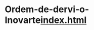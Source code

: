 # Ordem-de-dervi-o-Inovarte[index.html](https://github.com/user-attachments/files/22076937/index.html)
<!DOCTYPE html>
<html lang="pt-BR">
<head>
    <meta charset="UTF-8">
    <meta name="viewport" content="width=device-width, initial-scale=1.0">
    <title>Inovarte - Sistema de Ordens de Serviço</title>
    <link href="https://cdn.jsdelivr.net/npm/bootstrap@5.3.0-alpha1/dist/css/bootstrap.min.css" rel="stylesheet">
    <link rel="stylesheet" href="https://cdnjs.cloudflare.com/ajax/libs/font-awesome/6.0.0/css/all.min.css">
    <style>
        :root {
            --main-blue: #1e88e5;
            --dark-blue: #0d47a1;
            --light-blue: #bbdefb;
            --card-blue: #e3f2fd;
        }
        
        body {
            background-color: #f5f9fc;
            color: #333;
            font-family: 'Segoe UI', Tahoma, Geneva, Verdana, sans-serif;
        }
        
        .navbar, .btn-primary {
            background-color: var(--main-blue) !important;
        }
        
        .main-content {
            padding: 20px;
            margin-top: 80px;
        }
        
        .card {
            border: none;
            border-radius: 8px;
            box-shadow: 0 2px 4px rgba(0, 0, 0, 0.1);
            margin-bottom: 20px;
            transition: transform 0.2s, box-shadow 0.2s;
        }
        
        .card:hover {
            transform: translateY(-3px);
            box-shadow: 0 4px 8px rgba(0, 0, 0, 0.15);
        }
        
        .card-header {
            background-color: var(--card-blue);
            font-weight: bold;
            border-radius: 8px 8px 0 0 !important;
        }
        
        .kanban-container {
            display: flex;
            overflow-x: auto;
            gap: 15px;
            padding: 10px 0;
        }
        
        .kanban-column {
            min-width: 300px;
            min-height: 600px;
            background-color: #f0f8ff;
            border-radius: 8px;
            padding: 15px;
        }
        
        .kanban-card {
            margin-bottom: 15px;
            cursor: grab;
            border-left: 5px solid #ccc;
            transition: transform 0.2s;
            border-radius: 6px;
        }
        
        .kanban-card:active {
            cursor: grabbing;
            transform: rotate(3deg);
        }
        
        .priority-low {
            border-left-color: #4caf50 !important;
        }
        
        .priority-medium {
            border-left-color: #ff9800 !important;
        }
        
        .priority-high {
            border-left-color: #f44336 !important;
        }
        
        .calendar-day {
            cursor: pointer;
            transition: all 0.3s;
            border-radius: 50%;
            width: 40px;
            height: 40px;
            display: flex;
            align-items: center;
            justify-content: center;
            margin: 2px auto;
        }
        
        .calendar-day:hover {
            background-color: var(--light-blue);
        }
        
        .has-orders {
            background-color: var(--main-blue);
            color: white;
            font-weight: bold;
        }
        
        .login-container {
            max-width: 400px;
            margin: 100px auto;
            padding: 30px;
            background-color: white;
            border-radius: 10px;
            box-shadow: 0 0 20px rgba(0, 0, 0, 0.1);
        }
        
        .dragging {
            opacity: 0.7;
            background-color: var(--light-blue);
        }
        
        .order-badge {
            font-size: 0.75rem;
        }
        
        .order-actions a {
            text-decoration: none;
            margin-right: 10px;
        }
        
        .image-thumbnail {
            width: 100%;
            height: 100px;
            object-fit: cover;
            border-radius: 5px;
            cursor: pointer;
            transition: transform 0.2s;
        }
        
        .image-thumbnail:hover {
            transform: scale(1.05);
        }
        
        .modal-image {
            width: 100%;
            border-radius: 5px;
        }
        
        .image-gallery {
            display: flex;
            flex-wrap: wrap;
            gap: 10px;
            margin-top: 10px;
        }
        
        .gallery-item {
            width: 100px;
            height: 100px;
            position: relative;
        }
        
        .delete-image {
            position: absolute;
            top: 5px;
            right: 5px;
            background: rgba(255, 255, 255, 0.8);
            border-radius: 50%;
            width: 20px;
            height: 20px;
            display: flex;
            align-items: center;
            justify-content: center;
            cursor: pointer;
        }
        
        .dashboard-card {
            text-align: center;
            padding: 20px;
            cursor: pointer;
            transition: all 0.3s;
        }
        
        .dashboard-card:hover {
            transform: translateY(-5px);
            box-shadow: 0 6px 12px rgba(0, 0, 0, 0.15);
        }
        
        .dashboard-icon {
            font-size: 2.5rem;
            margin-bottom: 15px;
        }
        
        .dashboard-number {
            font-size: 2rem;
            font-weight: bold;
            margin-bottom: 5px;
        }
        
        .dashboard-label {
            font-size: 1rem;
            color: #6c757d;
        }
        
        .orders-table {
            width: 100%;
        }
        
        .orders-table th {
            background-color: var(--card-blue);
        }
        
        .status-badge {
            padding: 5px 10px;
            border-radius: 20px;
            font-size: 0.85rem;
            font-weight: 500;
        }
        
        .table-hover tbody tr:hover {
            background-color: rgba(30, 136, 229, 0.1);
        }
        
        .nav-link {
            color: rgba(255, 255, 255, 0.85);
            transition: color 0.3s;
        }
        
        .nav-link:hover, .nav-link.active {
            color: white;
        }
        
        .delete-order {
            color: #dc3545;
            cursor: pointer;
        }
        
        .delete-order:hover {
            color: #bd2130;
        }
        
        .toast-container {
            position: fixed;
            top: 100px;
            right: 20px;
            z-index: 9999;
        }
        
        .toast {
            box-shadow: 0 0.5rem 1rem rgba(0, 0, 0, 0.15);
        }
    </style>
</head>
<body>
    <!-- Sistema de Login -->
    <div id="login-page" class="container-fluid">
        <div class="login-container">
            <h2 class="text-center mb-4" style="color: var(--main-blue);">
                <i class="fas fa-print me-2"></i>Inovarte
            </h2>
            <p class="text-center mb-4">Sistema de Gestão de Ordens de Serviço</p>
            <form id="login-form">
                <div class="mb-3">
                    <label for="username" class="form-label">Usuário</label>
                    <input type="text" class="form-control" id="username" required>
                </div>
                <div class="mb-3">
                    <label for="password" class="form-label">Senha</label>
                    <input type="password" class="form-control" id="password" required>
                </div>
                <button type="submit" class="btn btn-primary w-100">Entrar</button>
            </form>
            <div id="login-error" class="alert alert-danger mt-3 d-none">
                Usuário ou senha incorretos!
            </div>
            <p class="text-center mt-3 small">Use admin/admin para acessar como administrador</p>
        </div>
    </div>

    <!-- Sistema Principal (inicialmente oculto) -->
    <div id="app-container" class="d-none">
        <!-- Navbar Superior -->
        <nav class="navbar navbar-expand-lg navbar-dark fixed-top">
            <div class="container-fluid">
                <a class="navbar-brand" href="#">
                    <i class="fas fa-print me-2"></i>Inovarte
                </a>
                <button class="navbar-toggler" type="button" data-bs-toggle="collapse" data-bs-target="#navbarNav">
                    <span class="navbar-toggler-icon"></span>
                </button>
                <div class="collapse navbar-collapse" id="navbarNav">
                    <ul class="navbar-nav me-auto">
                        <li class="nav-item">
                            <a class="nav-link active" href="#" id="home-link"><i class="fas fa-home me-1"></i> Dashboard</a>
                        </li>
                        <li class="nav-item">
                            <a class="nav-link" href="#" id="new-os-link"><i class="fas fa-plus-circle me-1"></i> Nova OS</a>
                        </li>
                        <li class="nav-item">
                            <a class="nav-link" href="#" id="calendar-link"><i class="fas fa-calendar-alt me-1"></i> Agenda</a>
                        </li>
                        <li class="nav-item">
                            <a class="nav-link" href="#" id="orders-link"><i class="fas fa-list me-1"></i> Todas as OS</a>
                        </li>
                        <li class="nav-item admin-only d-none">
                            <a class="nav-link" href="#" id="users-link"><i class="fas fa-users me-1"></i> Usuários</a>
                        </li>
                    </ul>
                    <ul class="navbar-nav">
                        <li class="nav-item">
                            <a class="nav-link" href="#" id="logout-btn"><i class="fas fa-sign-out-alt me-1"></i> Sair</a>
                        </li>
                    </ul>
                </div>
            </div>
        </nav>

        <!-- Container para mensagens toast -->
        <div class="toast-container">
            <div id="successToast" class="toast" role="alert" aria-live="assertive" aria-atomic="true">
                <div class="toast-header bg-success text-white">
                    <strong class="me-auto">Sucesso</strong>
                    <button type="button" class="btn-close btn-close-white" data-bs-dismiss="toast" aria-label="Close"></button>
                </div>
                <div class="toast-body">
                    Operação realizada com sucesso!
                </div>
            </div>
        </div>

        <div class="container-fluid main-content">
            <!-- Página Inicial - Dashboard -->
            <div id="home-page">
                <div class="d-flex justify-content-between align-items-center mb-4">
                    <h2>Dashboard</h2>
                    <span id="welcome-user" style="color: var(--main-blue);"></span>
                </div>
                
                <div class="row mb-5">
                    <div class="col-md-3">
                        <div class="card dashboard-card" data-status="Aguardando">
                            <div class="card-body">
                                <div class="dashboard-icon text-primary">
                                    <i class="fas fa-clock"></i>
                                </div>
                                <div class="dashboard-number text-primary" id="count-aguardando">0</div>
                                <div class="dashboard-label">Aguardando</div>
                            </div>
                        </div>
                    </div>
                    <div class="col-md-3">
                        <div class="card dashboard-card" data-status="Em execução">
                            <div class="card-body">
                                <div class="dashboard-icon text-warning">
                                    <i class="fas fa-cogs"></i>
                                </div>
                                <div class="dashboard-number text-warning" id="count-execucao">0</div>
                                <div class="dashboard-label">Em Execução</div>
                            </div>
                        </div>
                    </div>
                    <div class="col-md-3">
                        <div class="card dashboard-card" data-status="Atrasado">
                            <div class="card-body">
                                <div class="dashboard-icon text-danger">
                                    <i class="fas fa-exclamation-triangle"></i>
                                </div>
                                <div class="dashboard-number text-danger" id="count-atrasado">0</div>
                                <div class="dashboard-label">Atrasados</div>
                            </div>
                        </div>
                    </div>
                    <div class="col-md-3">
                        <div class="card dashboard-card" data-status="Concluído">
                            <div class="card-body">
                                <div class="dashboard-icon text-success">
                                    <i class="fas fa-check-circle"></i>
                                </div>
                                <div class="dashboard-number text-success" id="count-concluido">0</div>
                                <div class="dashboard-label">Concluídos</div>
                            </div>
                        </div>
                    </div>
                </div>
                
                <div class="row">
                    <div class="col-md-8">
                        <div class="card">
                            <div class="card-header">
                                <h5 class="mb-0">Visão Geral das Ordens de Serviço</h5>
                            </div>
                            <div class="card-body">
                                <canvas id="orders-chart" height="250"></canvas>
                            </div>
                        </div>
                    </div>
                    <div class="col-md-4">
                        <div class="card">
                            <div class="card-header">
                                <h5 class="mb-0">Distribuição por Prioridade</h5>
                            </div>
                            <div class="card-body">
                                <canvas id="priority-chart" height="250"></canvas>
                            </div>
                        </div>
                    </div>
                </div>
            </div>

            <!-- Formulário de Nova OS -->
            <div id="new-os-page" class="d-none">
                <h2 class="mb-4" id="os-form-title">Nova Ordem de Serviço</h2>
                
                <div class="card">
                    <div class="card-header">
                        Dados do Serviço
                    </div>
                    <div class="card-body">
                        <form id="os-form">
                            <input type="hidden" id="edit-id" value="">
                            <div class="row mb-3">
                                <div class="col-md-6">
                                    <label for="client" class="form-label">Cliente *</label>
                                    <input type="text" class="form-control" id="client" required>
                                </div>
                                <div class="col-md-6">
                                    <label for="whatsapp" class="form-label">WhatsApp *</label>
                                    <input type="tel" class="form-control" id="whatsapp" required>
                                </div>
                            </div>
                            
                            <div class="row mb-3">
                                <div class="col-md-12">
                                    <label for="address" class="form-label">Endereço *</label>
                                    <input type="text" class="form-control" id="address" required>
                                </div>
                            </div>
                            
                            <div class="row mb-3">
                                <div class="col-md-12">
                                    <label for="service" class="form-label">Descrição do Serviço *</label>
                                    <textarea class="form-control" id="service" rows="3" required></textarea>
                                </div>
                            </div>
                            
                            <div class="row mb-3">
                                <div class="col-md-12">
                                    <label for="observation" class="form-label">Observação</label>
                                    <textarea class="form-control" id="observation" rows="2"></textarea>
                                </div>
                            </div>
                            
                            <div class="row mb-3">
                                <div class="col-md-6">
                                    <label class="form-label">Situação *</label>
                                    <select class="form-select" id="status" required>
                                        <option value="Aguardando">Aguardando</option>
                                        <option value="Impresso">Impresso</option>
                                        <option value="Cortado">Cortado</option>
                                        <option value="Embalado">Embalado</option>
                                        <option value="Em execução">Em execução</option>
                                        <option value="Atrasado">Atrasado</option>
                                        <option value="Concluído">Concluído</option>
                                    </select>
                                </div>
                                <div class="col-md-6">
                                    <label class="form-label">Prioridade *</label>
                                    <div>
                                        <div class="form-check form-check-inline">
                                            <input class="form-check-input" type="radio" name="priority" id="priority-low" value="low" checked>
                                            <label class="form-check-label" for="priority-low">Verde (Normal)</label>
                                        </div>
                                        <div class="form-check form-check-inline">
                                            <input class="form-check-input" type="radio" name="priority" id="priority-medium" value="medium">
                                            <label class="form-check-label" for="priority-medium">Amarelo (Importante)</label>
                                        </div>
                                        <div class="form-check form-check-inline">
                                            <input class="form-check-input" type="radio" name="priority" id="priority-high" value="high">
                                            <label class="form-check-label" for="priority-high">Vermelho (Urgente)</label>
                                        </div>
                                    </div>
                                </div>
                            </div>
                            
                            <div class="row mb-3">
                                <div class="col-md-6">
                                    <label for="layout" class="form-label">Imagens do Layout *</label>
                                    <input type="file" class="form-control" id="layout" accept="image/*" multiple required>
                                    <div class="form-text">Selecione uma ou mais imagens</div>
                                </div>
                                <div class="col-md-6">
                                    <label for="date" class="form-label">Data de Entrega *</label>
                                    <input type="date" class="form-control" id="date" required>
                                </div>
                            </div>
                            
                            <div class="row mb-3">
                                <div class="col-md-12">
                                    <label class="form-label">Imagens Atuais</label>
                                    <div id="current-images" class="image-gallery">
                                        <!-- Imagens atuais serão exibidas aqui durante a edição -->
                                    </div>
                                </div>
                            </div>
                            
                            <div class="d-flex justify-content-end">
                                <button type="button" id="cancel-os" class="btn btn-secondary me-2">Cancelar</button>
                                <button type="submit" class="btn btn-primary" id="save-os-btn">Salvar OS</button>
                            </div>
                        </form>
                    </div>
                </div>
            </div>

            <!-- Calendário -->
            <div id="calendar-page" class="d-none">
                <h2 class="mb-4">Agenda</h2>
                
                <div class="card">
                    <div class="card-header d-flex justify-content-between align-items-center">
                        <div>
                            <button class="btn btn-sm btn-outline-primary me-2" id="prev-month">
                                <i class="fas fa-chevron-left"></i>
                            </button>
                            <span id="current-month">Junho 2023</span>
                            <button class="btn btn-sm btn-outline-primary ms-2" id="next-month">
                                <i class="fas fa-chevron-right"></i>
                            </button>
                        </div>
                        <button class="btn btn-sm btn-outline-secondary" id="today-btn">Hoje</button>
                    </div>
                    <div class="card-body">
                        <div id="calendar" class="table-responsive">
                            <!-- O calendário será gerado via JavaScript -->
                        </div>
                    </div>
                </div>
            </div>

            <!-- Quadro Kanban -->
            <div id="kanban-page" class="d-none">
                <div class="d-flex justify-content-between align-items-center mb-4">
                    <h2 id="kanban-date">Ordens de Serviço - 01/06/2023</h2>
                    <button class="btn btn-secondary" id="back-to-calendar">
                        <i class="fas fa-arrow-left me-1"></i> Voltar para Agenda
                    </button>
                </div>
                
                <div class="kanban-container">
                    <div class="kanban-column">
                        <h5 class="text-center">Aguardando</h5>
                        <div id="column-aguardando" class="kanban-column-cards">
                            <!-- Cards serão inseridos aqui -->
                        </div>
                    </div>
                    <div class="kanban-column">
                        <h5 class="text-center">Impresso</h5>
                        <div id="column-impresso" class="kanban-column-cards">
                            <!-- Cards serão inseridos aqui -->
                        </div>
                    </div>
                    <div class="kanban-column">
                        <h5 class="text-center">Cortado</h5>
                        <div id="column-cortado" class="kanban-column-cards">
                            <!-- Cards serão inseridos aqui -->
                        </div>
                    </div>
                    <div class="kanban-column">
                        <h5 class="text-center">Embalado</h5>
                        <div id="column-embalado" class="kanban-column-cards">
                            <!-- Cards serão inseridos aqui -->
                        </div>
                    </div>
                    <div class="kanban-column">
                        <h5 class="text-center">Em execução</h5>
                        <div id="column-emexecucao" class="kanban-column-cards">
                            <!-- Cards serão inseridos aqui -->
                        </div>
                    </div>
                    <div class="kanban-column">
                        <h5 class="text-center">Atrasado</h5>
                        <div id="column-atrasado" class="kanban-column-cards">
                            <!-- Cards serão inseridos aqui -->
                        </div>
                    </div>
                    <div class="kanban-column">
                        <h5 class="text-center">Concluído</h5>
                        <div id="column-concluido" class="kanban-column-cards">
                            <!-- Cards serão inseridos aqui -->
                        </div>
                    </div>
                </div>
            </div>

            <!-- Lista de Todas as OS -->
            <div id="orders-page" class="d-none">
                <div class="d-flex justify-content-between align-items-center mb-4">
                    <h2>Todas as Ordens de Serviço</h2>
                    <div>
                        <button class="btn btn-outline-primary me-2" id="filter-btn">
                            <i class="fas fa-filter me-1"></i> Filtrar
                        </button>
                        <button class="btn btn-primary" id="new-order-btn">
                            <i class="fas fa-plus me-1"></i> Nova OS
                        </button>
                    </div>
                </div>
                
                <div class="card mb-4 d-none" id="filter-panel">
                    <div class="card-body">
                        <div class="row">
                            <div class="col-md-3">
                                <label for="filter-status" class="form-label">Status</label>
                                <select class="form-select" id="filter-status">
                                    <option value="">Todos</option>
                                    <option value="Aguardando">Aguardando</option>
                                    <option value="Impresso">Impresso</option>
                                    <option value="Cortado">Cortado</option>
                                    <option value="Embalado">Embalado</option>
                                    <option value="Em execução">Em execução</option>
                                    <option value="Atrasado">Atrasado</option>
                                    <option value="Concluído">Concluído</option>
                                </select>
                            </div>
                            <div class="col-md-3">
                                <label for="filter-priority" class="form-label">Prioridade</label>
                                <select class="form-select" id="filter-priority">
                                    <option value="">Todas</option>
                                    <option value="low">Normal (Verde)</option>
                                    <option value="medium">Importante (Amarelo)</option>
                                    <option value="high">Urgente (Vermelho)</option>
                                </select>
                            </div>
                            <div class="col-md-3">
                                <label for="filter-date" class="form-label">Data</label>
                                <input type="date" class="form-control" id="filter-date">
                            </div>
                            <div class="col-md-3">
                                <label class="form-label d-block">&nbsp;</label>
                                <button class="btn btn-secondary w-100" id="clear-filters">
                                    <i class="fas fa-times me-1"></i> Limpar
                                </button>
                            </div>
                        </div>
                    </div>
                </div>
                
                <div class="card">
                    <div class="card-body">
                        <div class="table-responsive">
                            <table class="table table-hover orders-table">
                                <thead>
                                    <tr>
                                        <th>ID</th>
                                        <th>Cliente</th>
                                        <th>Serviço</th>
                                        <th>Data</th>
                                        <th>Status</th>
                                        <th>Prioridade</th>
                                        <th>Ações</th>
                                    </tr>
                                </thead>
                                <tbody id="orders-table-body">
                                    <!-- Ordens serão listadas aqui -->
                                </tbody>
                            </table>
                        </div>
                    </div>
                </div>
            </div>

            <!-- Gerenciamento de Usuários -->
            <div id="users-page" class="d-none">
                <h2 class="mb-4">Gerenciamento de Usuários</h2>
                
                <div class="card mb-4">
                    <div class="card-header">
                        Adicionar Novo Usuário
                    </div>
                    <div class="card-body">
                        <form id="user-form">
                            <div class="row mb-3">
                                <div class="col-md-4">
                                    <label for="new-username" class="form-label">Usuário *</label>
                                    <input type="text" class="form-control" id="new-username" required>
                                </div>
                                <div class="col-md-4">
                                    <label for="new-password" class="form-label">Senha *</label>
                                    <input type="password" class="form-control" id="new-password" required>
                                </div>
                                <div class="col-md-4">
                                    <label for="user-role" class="form-label">Tipo de Usuário *</label>
                                    <select class="form-select" id="user-role" required>
                                        <option value="user">Usuário</option>
                                        <option value="admin">Administrador</option>
                                    </select>
                                </div>
                            </div>
                            <div class="d-flex justify-content-end">
                                <button type="submit" class="btn btn-primary">Adicionar Usuário</button>
                            </div>
                        </form>
                    </div>
                </div>
                
                <div class="card">
                    <div class="card-header">
                        Usuários do Sistema
                    </div>
                    <div class="card-body">
                        <table class="table table-striped">
                            <thead>
                                <tr>
                                    <th>Usuário</th>
                                    <th>Tipo</th>
                                    <th>Ações</th>
                                </tr>
                            </thead>
                            <tbody id="users-table">
                                <!-- Usuários serão listados aqui -->
                            </tbody>
                        </table>
                    </div>
                </div>
            </div>
        </div>
    </div>

    <!-- Modal para visualização de imagem -->
    <div class="modal fade" id="imageModal" tabindex="-1" aria-hidden="true">
        <div class="modal-dialog modal-lg">
            <div class="modal-content">
                <div class="modal-header">
                    <h5 class="modal-title">Visualização de Imagem</h5>
                    <button type="button" class="btn-close" data-bs-dismiss="modal" aria-label="Close"></button>
                </div>
                <div class="modal-body text-center">
                    <img src="" class="modal-image" id="modal-image" alt="Imagem do layout">
                </div>
            </div>
        </div>
    </div>

    <!-- Modal de confirmação de exclusão -->
    <div class="modal fade" id="deleteModal" tabindex="-1" aria-hidden="true">
        <div class="modal-dialog">
            <div class="modal-content">
                <div class="modal-header">
                    <h5 class="modal-title">Confirmar Exclusão</h5>
                    <button type="button" class="btn-close" data-bs-dismiss="modal" aria-label="Close"></button>
                </div>
                <div class="modal-body">
                    <p>Tem certeza que deseja excluir esta ordem de serviço? Esta ação não pode ser desfeita.</p>
                </div>
                <div class="modal-footer">
                    <button type="button" class="btn btn-secondary" data-bs-dismiss="modal">Cancelar</button>
                    <button type="button" class="btn btn-danger" id="confirm-delete">Excluir</button>
                </div>
            </div>
        </div>
    </div>

    <script src="https://cdn.jsdelivr.net/npm/bootstrap@5.3.0-alpha1/dist/js/bootstrap.bundle.min.js"></script>
    <script src="https://cdn.jsdelivr.net/npm/chart.js"></script>
    <script>
        // Dados iniciais
        const initialUsers = [
            { username: 'admin', password: 'admin', role: 'admin' },
            { username: 'usuario', password: '1234', role: 'user' }
        ];
        
        const initialOrders = [
            {
                id: 1,
                client: "Cliente Exemplo",
                address: "Rua das Flores, 123",
                whatsapp: "5511999999999",
                service: "Impressão de banners",
                observation: "Entregar até às 14h",
                status: "Aguardando",
                priority: "medium",
                date: "2023-06-15",
                images: [
                    "data:image/svg+xml,%3Csvg xmlns='http://www.w3.org/2000/svg' width='100' height='100' viewBox='0 0 100 100'%3E%3Crect width='100' height='100' fill='%23ddd'/%3E%3Ctext x='50%' y='50%' dominant-baseline='middle' text-anchor='middle' font-family='sans-serif' font-size='12' fill='%23333'%3EImagem%20do%20Layout%3C/text%3E%3C/svg%3E"
                ]
            },
            {
                id: 2,
                client: "Outro Cliente",
                address: "Avenida Principal, 456",
                whatsapp: "5511888888888",
                service: "Cartões de visita",
                observation: "Papel premium",
                status: "Em execução",
                priority: "high",
                date: "2023-06-18",
                images: [
                    "data:image/svg+xml,%3Csvg xmlns='http://www.w3.org/2000/svg' width='100' height='100' viewBox='0 0 100 100'%3E%3Crect width='100' height='100' fill='%23eef'/%3E%3Ctext x='50%' y='50%' dominant-baseline='middle' text-anchor='middle' font-family='sans-serif' font-size='12' fill='%23333'%3ECart%C3%A3o%20de%20Visita%3C/text%3E%3C/svg%3E"
                ]
            },
            {
                id: 3,
                client: "Cliente Concluído",
                address: "Praça Central, 789",
                whatsapp: "5511777777777",
                service: "Panfletos promocionais",
                observation: "Entrega urgente",
                status: "Concluído",
                priority: "high",
                date: "2023-06-10",
                images: [
                    "data:image/svg+xml,%3Csvg xmlns='http://www.w3.org/2000/svg' width='100' height='100' viewBox='0 0 100 100'%3E%3Crect width='100' height='100' fill='%23efe'/%3E%3Ctext x='50%' y='50%' dominant-baseline='middle' text-anchor='middle' font-family='sans-serif' font-size='12' fill='%23333'%3EPanfleto%20Promocional%3C/text%3E%3C/svg%3E"
                ]
            }
        ];
        
        // Inicialização
        let currentUser = null;
        let users = JSON.parse(localStorage.getItem('users')) || initialUsers;
        let orders = JSON.parse(localStorage.getItem('orders')) || initialOrders;
        let currentDate = new Date();
        let selectedDate = null;
        let draggedCard = null;
        let editingOrderId = null;
        let ordersChart = null;
        let priorityChart = null;
        let orderToDelete = null;
        let successToast = null;
        
        // Salvar dados no localStorage
        function saveData() {
            localStorage.setItem('users', JSON.stringify(users));
            localStorage.setItem('orders', JSON.stringify(orders));
        }
        
        // Inicializar a aplicação
        function initApp() {
            // Verificar se há usuário logado
            const loggedUser = localStorage.getItem('loggedUser');
            if (loggedUser) {
                currentUser = JSON.parse(loggedUser);
                showApp();
            }
            
            // Inicializar toast
            successToast = new bootstrap.Toast(document.getElementById('successToast'));
            
            // Configurar evento de login
            document.getElementById('login-form').addEventListener('submit', function(e) {
                e.preventDefault();
                login();
            });
            
            // Configurar logout
            document.getElementById('logout-btn').addEventListener('click', logout);
            
            // Configurar navegação
            document.getElementById('home-link').addEventListener('click', () => {
                showPage('home-page');
                updateDashboard();
            });
            document.getElementById('new-os-link').addEventListener('click', () => {
                resetOSForm();
                showPage('new-os-page');
            });
            document.getElementById('calendar-link').addEventListener('click', () => {
                showPage('calendar-page');
                renderCalendar();
            });
            document.getElementById('orders-link').addEventListener('click', () => {
                showPage('orders-page');
                renderOrdersTable();
            });
            document.getElementById('users-link').addEventListener('click', () => {
                showPage('users-page');
                renderUsersTable();
            });
            
            // Botões da página de ordens
            document.getElementById('new-order-btn').addEventListener('click', () => {
                resetOSForm();
                showPage('new-os-page');
            });
            document.getElementById('filter-btn').addEventListener('click', () => {
                document.getElementById('filter-panel').classList.toggle('d-none');
            });
            document.getElementById('clear-filters').addEventListener('click', () => {
                document.getElementById('filter-status').value = '';
                document.getElementById('filter-priority').value = '';
                document.getElementById('filter-date').value = '';
                renderOrdersTable();
            });
            
            // Filtros
            document.getElementById('filter-status').addEventListener('change', renderOrdersTable);
            document.getElementById('filter-priority').addEventListener('change', renderOrdersTable);
            document.getElementById('filter-date').addEventListener('change', renderOrdersTable);
            
            // Formulário de OS
            document.getElementById('os-form').addEventListener('submit', function(e) {
                e.preventDefault();
                saveOS();
            });
            document.getElementById('cancel-os').addEventListener('click', () => showPage('home-page'));
            
            // Calendário
            document.getElementById('prev-month').addEventListener('click', () => {
                currentDate.setMonth(currentDate.getMonth() - 1);
                renderCalendar();
            });
            document.getElementById('next-month').addEventListener('click', () => {
                currentDate.setMonth(currentDate.getMonth() + 1);
                renderCalendar();
            });
            document.getElementById('today-btn').addEventListener('click', () => {
                currentDate = new Date();
                renderCalendar();
            });
            
            // Kanban
            document.getElementById('back-to-calendar').addEventListener('click', () => {
                showPage('calendar-page');
                renderCalendar();
            });
            
            // Usuários
            document.getElementById('user-form').addEventListener('submit', function(e) {
                e.preventDefault();
                addUser();
            });
            
            // Dashboard cards
            document.querySelectorAll('.dashboard-card').forEach(card => {
                card.addEventListener('click', function() {
                    const status = this.getAttribute('data-status');
                    showPage('orders-page');
                    document.getElementById('filter-status').value = status;
                    renderOrdersTable();
                });
            });
            
            // Modal de imagem
            const imageModal = new bootstrap.Modal(document.getElementById('imageModal'));
            document.getElementById('imageModal').addEventListener('show.bs.modal', function(event) {
                const button = event.relatedTarget;
                const imageSrc = button.getAttribute('data-image-src');
                document.getElementById('modal-image').src = imageSrc;
            });
            
            // Modal de exclusão
            const deleteModal = new bootstrap.Modal(document.getElementById('deleteModal'));
            document.getElementById('confirm-delete').addEventListener('click', function() {
                if (orderToDelete) {
                    deleteOrder(orderToDelete);
                    deleteModal.hide();
                }
            });
        }
        
        // Função de login
        function login() {
            const username = document.getElementById('username').value;
            const password = document.getElementById('password').value;
            
            const user = users.find(u => u.username === username && u.password === password);
            
            if (user) {
                currentUser = user;
                localStorage.setItem('loggedUser', JSON.stringify(user));
                showApp();
                document.getElementById('login-error').classList.add('d-none');
            } else {
                document.getElementById('login-error').classList.remove('d-none');
            }
        }
        
        // Função de logout
        function logout() {
            currentUser = null;
            localStorage.removeItem('loggedUser');
            document.getElementById('app-container').classList.add('d-none');
            document.getElementById('login-page').classList.remove('d-none');
            document.getElementById('login-form').reset();
        }
        
        // Mostrar aplicação
        function showApp() {
            document.getElementById('login-page').classList.add('d-none');
            document.getElementById('app-container').classList.remove('d-none');
            document.getElementById('welcome-user').textContent = `Olá, ${currentUser.username}!`;
            
            // Mostrar/ocultar funcionalidades de admin
            const adminElements = document.querySelectorAll('.admin-only');
            adminElements.forEach(el => {
                if (currentUser.role === 'admin') {
                    el.classList.remove('d-none');
                } else {
                    el.classList.add('d-none');
                }
            });
            
            showPage('home-page');
            updateDashboard();
        }
        
        // Mostrar página específica
        function showPage(pageId) {
            // Ocultar todas as páginas
            const pages = document.querySelectorAll('[id$="-page"]');
            pages.forEach(page => page.classList.add('d-none'));
            
            // Atualar navegação ativa
            document.querySelectorAll('.nav-link').forEach(link => {
                link.classList.remove('active');
            });
            
            // Ativar link correspondente
            const activeLink = document.querySelector(`[id="${pageId}-link"]`);
            if (activeLink) {
                activeLink.classList.add('active');
            }
            
            // Mostrar a página solicitada
            document.getElementById(pageId).classList.remove('d-none');
        }
        
        // Mostrar mensagem de sucesso
        function showSuccessMessage(message) {
            document.querySelector('.toast-body').textContent = message;
            successToast.show();
        }
        
        // Atualizar dashboard
        function updateDashboard() {
            // Contar ordens por status
            const statusCounts = {
                'Aguardando': orders.filter(o => o.status === 'Aguardando').length,
                'Em execução': orders.filter(o => o.status === 'Em execução').length,
                'Atrasado': orders.filter(o => o.status === 'Atrasado').length,
                'Concluído': orders.filter(o => o.status === 'Concluído').length
            };
            
            // Atualizar contadores
            document.getElementById('count-aguardando').textContent = statusCounts['Aguardando'];
            document.getElementById('count-execucao').textContent = statusCounts['Em execução'];
            document.getElementById('count-atrasado').textContent = statusCounts['Atrasado'];
            document.getElementById('count-concluido').textContent = statusCounts['Concluído'];
            
            // Criar gráfico de ordens por status
            const statusLabels = ['Aguardando', 'Impresso', 'Cortado', 'Embalado', 'Em execução', 'Atrasado', 'Concluído'];
            const statusData = statusLabels.map(status => orders.filter(o => o.status === status).length);
            
            if (ordersChart) {
                ordersChart.destroy();
            }
            
            const ordersCtx = document.getElementById('orders-chart').getContext('2d');
            ordersChart = new Chart(ordersCtx, {
                type: 'bar',
                data: {
                    labels: statusLabels,
                    datasets: [{
                        label: 'Ordens por Status',
                        data: statusData,
                        backgroundColor: [
                            '#ffcdd2', '#bbdefb', '#c8e6c9', '#fff9c4', '#ffcc80', '#f8bbd0', '#c8e6c9'
                        ],
                        borderColor: [
                            '#f44336', '#2196f3', '#4caf50', '#ffeb3b', '#ff9800', '#e91e63', '#4caf50'
                        ],
                        borderWidth: 1
                    }]
                },
                options: {
                    responsive: true,
                    scales: {
                        y: {
                            beginAtZero: true
                        }
                    }
                }
            });
            
            // Criar gráfico de prioridades
            const priorityLabels = ['Normal', 'Importante', 'Urgente'];
            const priorityData = [
                orders.filter(o => o.priority === 'low').length,
                orders.filter(o => o.priority === 'medium').length,
                orders.filter(o => o.priority === 'high').length
            ];
            
            if (priorityChart) {
                priorityChart.destroy();
            }
            
            const priorityCtx = document.getElementById('priority-chart').getContext('2d');
            priorityChart = new Chart(priorityCtx, {
                type: 'doughnut',
                data: {
                    labels: priorityLabels,
                    datasets: [{
                        data: priorityData,
                        backgroundColor: [
                            '#4caf50', '#ff9800', '#f44336'
                        ],
                        borderWidth: 1
                    }]
                },
                options: {
                    responsive: true,
                    plugins: {
                        legend: {
                            position: 'bottom'
                        }
                    }
                }
            });
        }
        
        // Resetar formulário de OS
        function resetOSForm() {
            document.getElementById('os-form').reset();
            document.getElementById('edit-id').value = '';
            document.getElementById('os-form-title').textContent = 'Nova Ordem de Serviço';
            document.getElementById('save-os-btn').textContent = 'Salvar OS';
            document.getElementById('current-images').innerHTML = '';
            document.getElementById('priority-low').checked = true;
            editingOrderId = null;
        }
        
        // Salvar OS
        function saveOS() {
            const layoutFiles = document.getElementById('layout').files;
            if (layoutFiles.length === 0 && editingOrderId === null) {
                alert('Por favor, selecione pelo menos uma imagem para o layout.');
                return;
            }
            
            // Se estamos editando, manter as imagens existentes
            let existingImages = [];
            if (editingOrderId !== null) {
                const existingOrder = orders.find(o => o.id === editingOrderId);
                if (existingOrder) {
                    existingImages = existingOrder.images || [];
                }
            }
            
            // Processar novas imagens
            const processImages = (callback) => {
                if (layoutFiles.length === 0) {
                    callback(existingImages);
                    return;
                }
                
                const newImages = [];
                let processed = 0;
                
                for (let i = 0; i < layoutFiles.length; i++) {
                    const reader = new FileReader();
                    reader.onload = function(e) {
                        newImages.push(e.target.result);
                        processed++;
                        
                        if (processed === layoutFiles.length) {
                            callback([...existingImages, ...newImages]);
                        }
                    };
                    reader.readAsDataURL(layoutFiles[i]);
                }
            };
            
            processImages((allImages) => {
                const orderData = {
                    id: editingOrderId || (orders.length > 0 ? Math.max(...orders.map(o => o.id)) + 1 : 1),
                    client: document.getElementById('client').value,
                    address: document.getElementById('address').value,
                    whatsapp: document.getElementById('whatsapp').value,
                    service: document.getElementById('service').value,
                    observation: document.getElementById('observation').value,
                    status: document.getElementById('status').value,
                    priority: document.querySelector('input[name="priority"]:checked').value,
                    date: document.getElementById('date').value,
                    images: allImages
                };
                
                if (editingOrderId) {
                    // Atualizar ordem existente
                    const index = orders.findIndex(o => o.id === editingOrderId);
                    if (index !== -1) {
                        orders[index] = orderData;
                    }
                    
                    saveData();
                    showSuccessMessage('Ordem de serviço atualizada com sucesso!');
                    showPage('orders-page');
                    renderOrdersTable();
                } else {
                    // Adicionar nova ordem
                    orders.push(orderData);
                    saveData();
                    showSuccessMessage('Ordem de serviço salva com sucesso!');
                    resetOSForm();
                }
                
                updateDashboard();
                editingOrderId = null;
            });
        }
        
        // Renderizar calendário
        function renderCalendar() {
            const calendarEl = document.getElementById('calendar');
            const monthNames = ['Janeiro', 'Fevereiro', 'Março', 'Abril', 'Maio', 'Junho', 
                               'Julho', 'Agosto', 'Setembro', 'Outubro', 'Novembro', 'Dezembro'];
            
            document.getElementById('current-month').textContent = 
                `${monthNames[currentDate.getMonth()]} ${currentDate.getFullYear()}`;
            
            // Obter primeiro dia do mês e último dia do mês
            const firstDay = new Date(currentDate.getFullYear(), currentDate.getMonth(), 1);
            const lastDay = new Date(currentDate.getFullYear(), currentDate.getMonth() + 1, 0);
            
            // Dias da semana
            const weekdays = ['Dom', 'Seg', 'Ter', 'Qua', 'Qui', 'Sex', 'Sáb'];
            
            // Criar tabela do calendário
            let calendarHtml = `<table class="table table-bordered">
                <thead><tr>`;
            
            // Cabeçalho com dias da semana
            weekdays.forEach(day => {
                calendarHtml += `<th class="text-center">${day}</th>`;
            });
            
            calendarHtml += `</tr></thead><tbody><tr>`;
            
            // Espaços vazios para os dias antes do primeiro dia do mês
            for (let i = 0; i < firstDay.getDay(); i++) {
                calendarHtml += `<td></td>`;
            }
            
            // Dias do mês
            let dayCount = firstDay.getDay();
            for (let day = 1; day <= lastDay.getDate(); day++) {
                if (dayCount % 7 === 0 && dayCount > 0) {
                    calendarHtml += `</tr><tr>`;
                }
                
                const dateStr = `${currentDate.getFullYear()}-${String(currentDate.getMonth() + 1).padStart(2, '0')}-${String(day).padStart(2, '0')}`;
                const hasOrders = orders.some(order => order.date === dateStr);
                
                calendarHtml += `<td class="text-center">
                    <div class="calendar-day ${hasOrders ? 'has-orders' : ''}" data-date="${dateStr}">${day}</div>
                </td>`;
                
                dayCount++;
            }
            
            calendarHtml += `</tr></tbody></table>`;
            calendarEl.innerHTML = calendarHtml;
            
            // Adicionar eventos de clique aos dias
            document.querySelectorAll('.calendar-day').forEach(day => {
                day.addEventListener('click', function() {
                    selectedDate = this.getAttribute('data-date');
                    showKanban(selectedDate);
                });
            });
        }
        
        // Mostrar quadro Kanban para uma data específica
        function showKanban(date) {
            showPage('kanban-page');
            
            // Formatar data para exibição
            const [year, month, day] = date.split('-');
            document.getElementById('kanban-date').textContent = `Ordens de Serviço - ${day}/${month}/${year}`;
            
            // Filtrar ordens pela data selecionada
            const dayOrders = orders.filter(order => order.date === date);
            
            // Limpar colunas
            const columns = [
                'aguardando', 'impresso', 'cortado', 'embalado', 
                'emexecucao', 'atrasado', 'concluido'
            ];
            
            columns.forEach(col => {
                document.getElementById(`column-${col}`).innerHTML = '';
            });
            
            // Adicionar cards às colunas
            dayOrders.forEach(order => {
                const statusKey = order.status.toLowerCase().replace(' ', '');
                const column = document.getElementById(`column-${statusKey}`);
                
                if (column) {
                    const priorityClass = `priority-${order.priority}`;
                    const priorityText = order.priority === 'high' ? 'Alta' : order.priority === 'medium' ? 'Média' : 'Baixa';
                    const priorityBadge = order.priority === 'high' ? 'danger' : order.priority === 'medium' ? 'warning' : 'success';
                    
                    // Mostrar a primeira imagem como miniatura, se existir
                    let imageHtml = '';
                    if (order.images && order.images.length > 0) {
                        imageHtml = `
                            <img src="${order.images[0]}" class="image-thumbnail mt-2" 
                                 data-bs-toggle="modal" data-bs-target="#imageModal" 
                                 data-image-src="${order.images[0]}" alt="Imagem do layout">
                        `;
                    }
                    
                    const cardHtml = `
                        <div class="card kanban-card ${priorityClass}" data-id="${order.id}" draggable="true">
                            <div class="card-body">
                                <div class="d-flex justify-content-between">
                                    <h6 class="card-title">${order.client}</h6>
                                    <span class="badge bg-${priorityBadge} order-badge">${priorityText}</span>
                                </div>
                                <p class="card-text small">${order.service}</p>
                                ${imageHtml}
                                <div class="order-actions mt-2">
                                    <a href="https://maps.google.com/?q=${encodeURIComponent(order.address)}" target="_blank" title="Ver no Maps">
                                        <i class="fas fa-map-marker-alt"></i>
                                    </a>
                                    <a href="https://wa.me/${order.whatsapp}" target="_blank" title="Enviar mensagem">
                                        <i class="fab fa-whatsapp"></i>
                                    </a>
                                    <a href="#" class="edit-order" title="Editar" data-id="${order.id}">
                                        <i class="fas fa-edit"></i>
                                    </a>
                                    <a href="#" class="delete-order-kanban" title="Excluir" data-id="${order.id}">
                                        <i class="fas fa-trash"></i>
                                    </a>
                                </div>
                            </div>
                        </div>
                    `;
                    
                    column.innerHTML += cardHtml;
                }
            });
            
            // Adicionar eventos de clique para edição
            document.querySelectorAll('.edit-order').forEach(button => {
                button.addEventListener('click', function(e) {
                    e.preventDefault();
                    const orderId = parseInt(this.getAttribute('data-id'));
                    editOrder(orderId);
                });
            });
            
            // Adicionar eventos de clique para exclusão
            document.querySelectorAll('.delete-order-kanban').forEach(button => {
                button.addEventListener('click', function(e) {
                    e.preventDefault();
                    const orderId = parseInt(this.getAttribute('data-id'));
                    confirmDelete(orderId);
                });
            });
            
            // Configurar arrastar e soltar
            setupDragAndDrop();
        }
        
        // Renderizar tabela de ordens
        function renderOrdersTable() {
            const tableBody = document.getElementById('orders-table-body');
            tableBody.innerHTML = '';
            
            // Aplicar filtros
            const statusFilter = document.getElementById('filter-status').value;
            const priorityFilter = document.getElementById('filter-priority').value;
            const dateFilter = document.getElementById('filter-date').value;
            
            let filteredOrders = orders;
            
            if (statusFilter) {
                filteredOrders = filteredOrders.filter(order => order.status === statusFilter);
            }
            
            if (priorityFilter) {
                filteredOrders = filteredOrders.filter(order => order.priority === priorityFilter);
            }
            
            if (dateFilter) {
                filteredOrders = filteredOrders.filter(order => order.date === dateFilter);
            }
            
            // Ordenar por ID (mais recente primeiro)
            filteredOrders.sort((a, b) => b.id - a.id);
            
            // Preencher tabela
            filteredOrders.forEach(order => {
                const priorityText = order.priority === 'high' ? 'Urgente' : order.priority === 'medium' ? 'Importante' : 'Normal';
                const priorityClass = order.priority === 'high' ? 'danger' : order.priority === 'medium' ? 'warning' : 'success';
                
                const statusClass = order.status === 'Concluído' ? 'success' : 
                                  order.status === 'Atrasado' ? 'danger' : 
                                  order.status === 'Em execução' ? 'warning' : 'secondary';
                
                const row = document.createElement('tr');
                row.innerHTML = `
                    <td>#${order.id}</td>
                    <td>${order.client}</td>
                    <td>${order.service}</td>
                    <td>${formatDate(order.date)}</td>
                    <td><span class="badge bg-${statusClass} status-badge">${order.status}</span></td>
                    <td><span class="badge bg-${priorityClass}">${priorityText}</span></td>
                    <td>
                        <a href="#" class="edit-order me-2" data-id="${order.id}">
                            <i class="fas fa-edit"></i>
                        </a>
                        <a href="https://maps.google.com/?q=${encodeURIComponent(order.address)}" target="_blank" class="me-2">
                            <i class="fas fa-map-marker-alt"></i>
                        </a>
                        <a href="https://wa.me/${order.whatsapp}" target="_blank" class="me-2">
                            <i class="fab fa-whatsapp"></i>
                        </a>
                        <a href="#" class="delete-order" data-id="${order.id}">
                            <i class="fas fa-trash"></i>
                        </a>
                    </td>
                `;
                tableBody.appendChild(row);
            });
            
            // Adicionar eventos de clique para edição
            document.querySelectorAll('.edit-order').forEach(button => {
                button.addEventListener('click', function(e) {
                    e.preventDefault();
                    const orderId = parseInt(this.getAttribute('data-id'));
                    editOrder(orderId);
                });
            });
            
            // Adicionar eventos de clique para exclusão
            document.querySelectorAll('.delete-order').forEach(button => {
                button.addEventListener('click', function(e) {
                    e.preventDefault();
                    const orderId = parseInt(this.getAttribute('data-id'));
                    confirmDelete(orderId);
                });
            });
        }
        
        // Formatar data para exibição
        function formatDate(dateStr) {
            const [year, month, day] = dateStr.split('-');
            return `${day}/${month}/${year}`;
        }
        
        // Editar ordem
        function editOrder(orderId) {
            const order = orders.find(o => o.id === orderId);
            if (!order) return;
            
            // Preencher formulário com dados da ordem
            document.getElementById('edit-id').value = order.id;
            document.getElementById('client').value = order.client;
            document.getElementById('address').value = order.address;
            document.getElementById('whatsapp').value = order.whatsapp;
            document.getElementById('service').value = order.service;
            document.getElementById('observation').value = order.observation || '';
            document.getElementById('status').value = order.status;
            document.getElementById('date').value = order.date;
            
            // Selecionar prioridade correta
            document.querySelectorAll('input[name="priority"]').forEach(radio => {
                radio.checked = (radio.value === order.priority);
            });
            
            // Exibir imagens atuais
            const currentImagesContainer = document.getElementById('current-images');
            currentImagesContainer.innerHTML = '';
            
            if (order.images && order.images.length > 0) {
                order.images.forEach((image, index) => {
                    const imageElement = document.createElement('div');
                    imageElement.className = 'gallery-item';
                    imageElement.innerHTML = `
                        <img src="${image}" class="image-thumbnail" 
                             data-bs-toggle="modal" data-bs-target="#imageModal" 
                             data-image-src="${image}" alt="Imagem do layout">
                        <div class="delete-image" data-index="${index}">
                            <i class="fas fa-times"></i>
                        </div>
                    `;
                    currentImagesContainer.appendChild(imageElement);
                });
                
                // Adicionar eventos para excluir imagens
                document.querySelectorAll('.delete-image').forEach(button => {
                    button.addEventListener('click', function() {
                        const index = parseInt(this.getAttribute('data-index'));
                        order.images.splice(index, 1);
                        saveData();
                        editOrder(orderId); // Recarregar o formulário
                    });
                });
            }
            
            // Alterar título do formulário
            document.getElementById('os-form-title').textContent = 'Editar Ordem de Serviço';
            document.getElementById('save-os-btn').textContent = 'Atualizar OS';
            
            // Definir que estamos editando
            editingOrderId = orderId;
            
            // Mostrar página de formulário
            showPage('new-os-page');
        }
        
        // Confirmar exclusão de ordem
        function confirmDelete(orderId) {
            orderToDelete = orderId;
            const deleteModal = new bootstrap.Modal(document.getElementById('deleteModal'));
            deleteModal.show();
        }
        
        // Excluir ordem
        function deleteOrder(orderId) {
            orders = orders.filter(order => order.id !== orderId);
            saveData();
            showSuccessMessage('Ordem de serviço excluída com sucesso!');
            
            // Atualizar visualização atual
            if (document.getElementById('orders-page').classList.contains('d-none') === false) {
                renderOrdersTable();
            } else if (document.getElementById('kanban-page').classList.contains('d-none') === false) {
                showKanban(selectedDate);
            }
            
            updateDashboard();
            orderToDelete = null;
        }
        
        // Configurar arrastar e soltar
        function setupDragAndDrop() {
            const cards = document.querySelectorAll('.kanban-card');
            const columns = document.querySelectorAll('.kanban-column');
            
            cards.forEach(card => {
                card.addEventListener('dragstart', dragStart);
                card.addEventListener('dragend', dragEnd);
            });
            
            columns.forEach(column => {
                column.addEventListener('dragover', dragOver);
                column.addEventListener('dragenter', dragEnter);
                column.addEventListener('dragleave', dragLeave);
                column.addEventListener('drop', dragDrop);
            });
        }
        
        function dragStart() {
            this.classList.add('dragging');
            draggedCard = this;
        }
        
        function dragEnd() {
            this.classList.remove('dragging');
        }
        
        function dragOver(e) {
            e.preventDefault();
        }
        
        function dragEnter(e) {
            e.preventDefault();
            this.style.backgroundColor = '#e3f2fd';
        }
        
        function dragLeave() {
            this.style.backgroundColor = '#f0f8ff';
        }
        
        function dragDrop() {
            this.style.backgroundColor = '#f0f8ff';
            
            if (draggedCard) {
                this.querySelector('.kanban-column-cards').appendChild(draggedCard);
                
                // Atualizar status da ordem no array
                const orderId = parseInt(draggedCard.getAttribute('data-id'));
                const newStatus = this.querySelector('h5').textContent.trim();
                
                const order = orders.find(o => o.id === orderId);
                if (order) {
                    order.status = newStatus;
                    saveData();
                    updateDashboard();
                }
            }
        }
        
        // Renderizar tabela de usuários
        function renderUsersTable() {
            if (currentUser.role !== 'admin') return;
            
            const tableBody = document.getElementById('users-table');
            tableBody.innerHTML = '';
            
            users.forEach(user => {
                // Não permitir que o admin se exclua
                const canDelete = user.username !== 'admin' && user.username !== currentUser.username;
                
                const row = document.createElement('tr');
                row.innerHTML = `
                    <td>${user.username}</td>
                    <td>${user.role === 'admin' ? 'Administrador' : 'Usuário'}</td>
                    <td>
                        ${canDelete ? `<button class="btn btn-sm btn-danger" onclick="deleteUser('${user.username}')">Excluir</button>` : ''}
                    </td>
                `;
                tableBody.appendChild(row);
            });
        }
        
        // Adicionar usuário
        function addUser() {
            if (currentUser.role !== 'admin') return;
            
            const username = document.getElementById('new-username').value;
            const password = document.getElementById('new-password').value;
            const role = document.getElementById('user-role').value;
            
            // Verificar se o usuário já existe
            if (users.some(u => u.username === username)) {
                alert('Já existe um usuário com este nome.');
                return;
            }
            
            // Adicionar usuário
            users.push({ username, password, role });
            saveData();
            
            // Limpar formulário e atualizar tabela
            document.getElementById('user-form').reset();
            renderUsersTable();
            
            alert('Usuário adicionado com sucesso!');
        }
        
        // Excluir usuário
        function deleteUser(username) {
            if (currentUser.role !== 'admin') return;
            
            if (confirm(`Tem certeza que deseja excluir o usuário "${username}"?`)) {
                users = users.filter(u => u.username !== username);
                saveData();
                renderUsersTable();
            }
        }
        
        // Inicializar a aplicação quando o documento estiver carregado
        document.addEventListener('DOMContentLoaded', initApp);
    </script>
</body>
</html>
